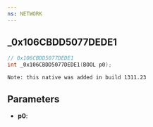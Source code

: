 ```yaml
---
ns: NETWORK
---
```

## _0x106CBDD5077DEDE1

```c
// 0x106CBDD5077DEDE1
int _0x106CBDD5077DEDE1(BOOL p0);
```

```
Note: this native was added in build 1311.23
```

## Parameters
* **p0**:
